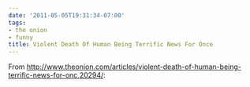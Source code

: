 ```yaml
---
date: '2011-05-05T19:31:34-07:00'
tags:
- the onion
- funny
title: Violent Death Of Human Being Terrific News For Once
---
```


From http://www.theonion.com/articles/violent-death-of-human-being-terrific-news-for-onc,20294/:
